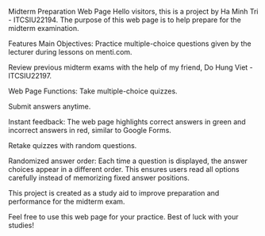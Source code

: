 Midterm Preparation Web Page
Hello visitors, this is a project by Ha Minh Tri - ITCSIU22194. The purpose of this web page is to help prepare for the midterm examination.

Features
Main Objectives:
Practice multiple-choice questions given by the lecturer during lessons on menti.com.

Review previous midterm exams with the help of my friend, Do Hung Viet - ITCSIU22197.

Web Page Functions:
Take multiple-choice quizzes.

Submit answers anytime.

Instant feedback: The web page highlights correct answers in green and incorrect answers in red, similar to Google Forms.

Retake quizzes with random questions.

Randomized answer order: Each time a question is displayed, the answer choices appear in a different order. This ensures users read all options carefully instead of memorizing fixed answer positions.

This project is created as a study aid to improve preparation and performance for the midterm exam.

Feel free to use this web page for your practice. Best of luck with your studies!